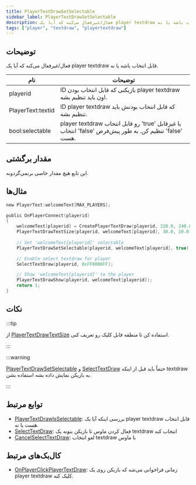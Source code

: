 ```yaml
---
title: PlayerTextDrawSetSelectable
sidebar_label: PlayerTextDrawSetSelectable
description: فعال/غیرفعال می‌کنه که آیا یک player textdraw قابل انتخاب باشه یا نه.
tags: ["player", "textdraw", "playertextdraw"]
---
```


## توضیحات

فعال/غیرفعال می‌کنه که آیا یک player textdraw قابل انتخاب باشه یا نه.

| نام               | توضیحات                                                                                      |
| ----------------- | -------------------------------------------------------------------------------------------- |
| playerid          | ID بازیکنی که قابل انتخاب بودن player textdraw اون باید تنظیم بشه.                          |
| PlayerText:textid | ID player textdraw که قابل انتخاب بودنش باید تنظیم بشه.                                    |
| bool:selectable   | player textdraw رو قابل انتخاب 'true' یا غیرقابل انتخاب 'false' تنظیم کن. به طور پیش‌فرض 'false' هست. |

## مقدار برگشتی

این تابع هیچ مقدار خاصی برنمی‌گردونه.

## مثال‌ها

```c
new PlayerText:welcomeText[MAX_PLAYERS];

public OnPlayerConnect(playerid)
{
    welcomeText[playerid] = CreatePlayerTextDraw(playerid, 320.0, 240.0, "Welcome to my server");
    PlayerTextDrawTextSize(playerid, welcomeText[playerid], 30.0, 10.0);
    
    // Set 'welcomeText[playerid]' selectable
    PlayerTextDrawSetSelectable(playerid, welcomeText[playerid], true);

    // Enable select textdraw for player
    SelectTextDraw(playerid, 0xFF0000FF);

    // Show 'welcomeText[playerid]' to the player
    PlayerTextDrawShow(playerid, welcomeText[playerid]);
    return 1;
}
```

## نکات

:::tip

از [PlayerTextDrawTextSize](PlayerTextDrawTextSize) استفاده کن تا منطقه قابل کلیک رو تعریف کنی.

:::

:::warning

[PlayerTextDrawSetSelectable](PlayerTextDrawSetSelectable) و [SelectTextDraw](SelectTextDraw) حتماً باید قبل از اینکه textdraw به بازیکن نمایش داده بشه استفاده بشن.

:::

## توابع مرتبط

- [PlayerTextDrawIsSelectable](PlayerTextDrawIsSelectable): بررسی اینکه آیا یک player textdraw قابل انتخاب هست یا نه.
- [SelectTextDraw](SelectTextDraw): فعال کردن ماوس تا بازیکن بتونه یک textdraw انتخاب کنه
- [CancelSelectTextDraw](CancelSelectTextDraw): لغو انتخاب textdraw با ماوس

## کال‌بک‌های مرتبط

- [OnPlayerClickPlayerTextDraw](../callbacks/OnPlayerClickPlayerTextDraw): زمانی فراخوانی می‌شه که بازیکن روی یک player textdraw کلیک کنه.